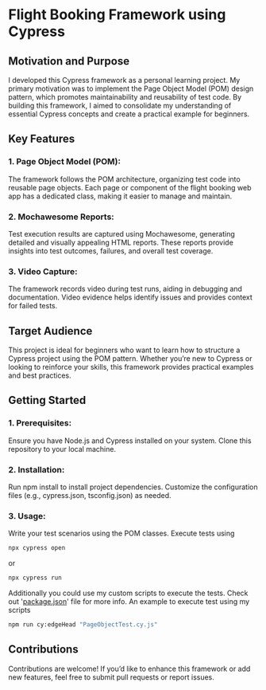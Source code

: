 
# Flight Booking Framework using Cypress

## Motivation and Purpose
I developed this Cypress framework as a personal learning project. My primary motivation was to implement the Page Object Model (POM) design pattern, which promotes maintainability and reusability of test code. By building this framework, I aimed to consolidate my understanding of essential Cypress concepts and create a practical example for beginners.

## Key Features
### 1. Page Object Model (POM):
The framework follows the POM architecture, organizing test code into reusable page objects.
Each page or component of the flight booking web app has a dedicated class, making it easier to manage and maintain.

### 2. Mochawesome Reports:
Test execution results are captured using Mochawesome, generating detailed and visually appealing HTML reports.
These reports provide insights into test outcomes, failures, and overall test coverage.

### 3. Video Capture:
The framework records video during test runs, aiding in debugging and documentation.
Video evidence helps identify issues and provides context for failed tests.

## Target Audience
This project is ideal for beginners who want to learn how to structure a Cypress project using the POM pattern. Whether you’re new to Cypress or looking to reinforce your skills, this framework provides practical examples and best practices.

## Getting Started
### 1. Prerequisites:
Ensure you have Node.js and Cypress installed on your system.
Clone this repository to your local machine.
### 2. Installation:
Run npm install to install project dependencies.
Customize the configuration files (e.g., cypress.json, tsconfig.json) as needed.
### 3. Usage:
Write your test scenarios using the POM classes.
Execute tests using
```bash
npx cypress open 
```
or 
```bash
npx cypress run
```
Additionally you could use my custom scripts to execute the tests. Check out '[package.json](https://github.com/Shikhar-Joshi/flight-booking-testing-framework/blob/main/package.json)' file for more info.
An example to execute test using my scripts
```bash
npm run cy:edgeHead "PageObjectTest.cy.js"
```

## Contributions
Contributions are welcome! If you’d like to enhance this framework or add new features, feel free to submit pull requests or report issues.
